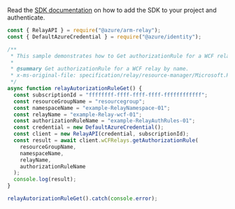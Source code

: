 Read the [SDK documentation](https://github.com/Azure/azure-sdk-for-js/blob/%40azure%2Farm-relay_3.0.1/sdk/relay/arm-relay/README.md) on how to add the SDK to your project and authenticate.

```javascript
const { RelayAPI } = require("@azure/arm-relay");
const { DefaultAzureCredential } = require("@azure/identity");

/**
 * This sample demonstrates how to Get authorizationRule for a WCF relay by name.
 *
 * @summary Get authorizationRule for a WCF relay by name.
 * x-ms-original-file: specification/relay/resource-manager/Microsoft.Relay/stable/2017-04-01/examples/Relay/RelayAutorizationRuleGet.json
 */
async function relayAutorizationRuleGet() {
  const subscriptionId = "ffffffff-ffff-ffff-ffff-ffffffffffff";
  const resourceGroupName = "resourcegroup";
  const namespaceName = "example-RelayNamespace-01";
  const relayName = "example-Relay-wcf-01";
  const authorizationRuleName = "example-RelayAuthRules-01";
  const credential = new DefaultAzureCredential();
  const client = new RelayAPI(credential, subscriptionId);
  const result = await client.wCFRelays.getAuthorizationRule(
    resourceGroupName,
    namespaceName,
    relayName,
    authorizationRuleName
  );
  console.log(result);
}

relayAutorizationRuleGet().catch(console.error);
```
